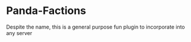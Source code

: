 # Panda-Factions
<head>Despite the name, this is a general purpose fun plugin to incorporate into any server</head>
